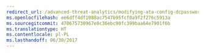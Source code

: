 ```yaml
---
redirect_url: /advanced-threat-analytics/modifying-ata-config-dcpassword
ms.openlocfilehash: ee6dff4df1088ac7547b95fcf0a9f2f276c5913a
ms.sourcegitcommit: 470675730967e0c36ebc90fc399baa64e7901f6b
ms.translationtype: HT
ms.contentlocale: pl-PL
ms.lasthandoff: 06/30/2017
---
```

